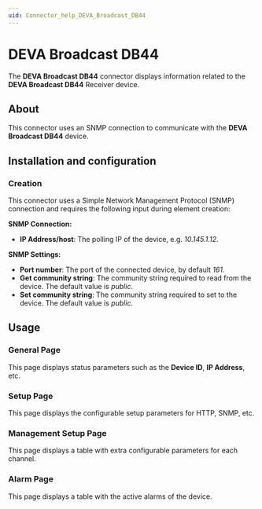 ```yaml
---
uid: Connector_help_DEVA_Broadcast_DB44
---
```


# DEVA Broadcast DB44

The **DEVA Broadcast DB44** connector displays information related to the **DEVA Broadcast DB44** Receiver device.

## About

This connector uses an SNMP connection to communicate with the **DEVA Broadcast DB44** device.

## Installation and configuration

### Creation

This connector uses a Simple Network Management Protocol (SNMP) connection and requires the following input during element creation:

**SNMP Connection:**

- **IP Address/host**: The polling IP of the device, e.g. *10.145.1.12*.

**SNMP Settings:**

- **Port number**: The port of the connected device, by default *161*.
- **Get community string**: The community string required to read from the device. The default value is *public*.
- **Set community string**: The community string required to set to the device. The default value is *public*.

## Usage

### General Page

This page displays status parameters such as the **Device ID**, **IP Address**, etc.

### Setup Page

This page displays the configurable setup parameters for HTTP, SNMP, etc.

### Management Setup Page

This page displays a table with extra configurable parameters for each channel.

### Alarm Page

This page displays a table with the active alarms of the device.
